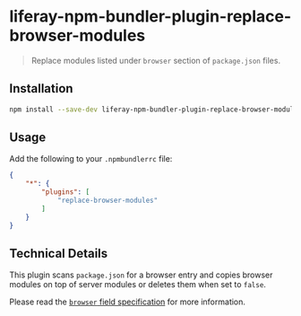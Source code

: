 # liferay-npm-bundler-plugin-replace-browser-modules

> Replace modules listed under `browser` section of `package.json` files.

## Installation

```sh
npm install --save-dev liferay-npm-bundler-plugin-replace-browser-modules
```

## Usage

Add the following to your `.npmbundlerrc` file:

```json
{
    "*": {
		"plugins": [
			"replace-browser-modules"
		]
	}
}
```

## Technical Details

This plugin scans `package.json` for a browser entry and copies browser modules
on top of server modules or deletes them when set to `false`.

Please read the 
[`browser` field specification](https://github.com/defunctzombie/package-browser-field-spec) 
for more information.


